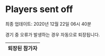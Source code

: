 # Players sent off
최종 업데이트: 2020년 12월 22일 06시 40분


경기 중 오류가 발생하는 경우 자동으로 퇴장됩니다.


| 퇴장된 참가자 |
|:---:|